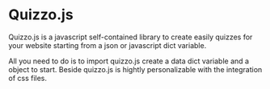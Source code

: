 # Quizzo.js

Quizzo.js is a javascript self-contained library to create easily quizzes for your website starting from a json or javascript dict variable.

All you need to do is to import quizzo.js create a data dict variable and a object to start. Beside quizzo.js is hightly personalizable with the integration of css files.
